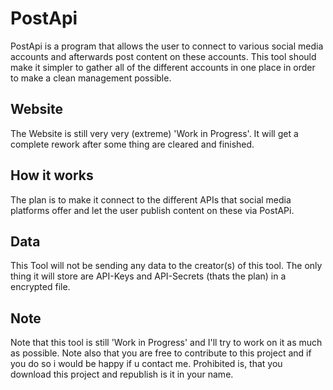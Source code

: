 # PostApi
PostApi is a program that allows the user to connect to various social media accounts and afterwards post content on these accounts. This tool should make it simpler to gather all of the different accounts in one place in order to make a clean management possible.

## Website
The Website is still very very (extreme) 'Work in Progress'. It will get a complete rework after some thing are cleared and finished. 

## How it works
The plan is to make it connect to the different APIs that social media platforms offer and let the user publish content on these via PostAPi.

## Data
This Tool will not be sending any data to the creator(s) of this tool. The only thing it will store are API-Keys and API-Secrets (thats the plan) in a encrypted file.

## Note
Note that this tool is still 'Work in Progress' and I'll try to work on it as much as possible.
Note also that you are free to contribute to this project and if you do so i would be happy if u contact me. Prohibited is, that you download this project and republish is it in your name.